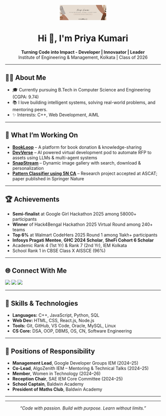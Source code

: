<p align="center">
  <img src="assets/cover img github.png" alt="Priya Kumari" width="150" />
</p>

<h1 align="center">Hi 👋, I'm Priya Kumari</h1>

<p align="center">
  <b> Turning Code into Impact - Developer | Innovaator | Leader </b><br>
   Institute of Engineering & Management, Kolkata | Class of 2026
</p>

---

## 🙋‍♀️ About Me

- 🎓 Currently pursuing B.Tech in Computer Science and Engineering (CGPA: 9.74)
- 📚 I love building intelligent systems, solving real-world problems, and mentoring peers.
- ✨ Interests: C++, Web Development, AIML

---

## 🔭 What I’m Working On

- **[BookLoop](https://github.com/pri998/BookLoop)** – A platform for book donation & knowledge-sharing  
- **[DevVerse](https://github.com/pri998/DevVerse)** – AI powered virtual development pod to automate RFP to assets using LLMs & multi-agent systems  
- **[SnapStream](https://github.com/pri998/SnapStream)** – Dynamic image gallery with search, download & personalization  
- **[Pattern Classifier using 5N CA](https://github.com/pri998/Pattern-Classifier-using-5N-CA)** – Research project accepted at ASCAT; paper published in Springer Nature

---

## 🏆 Achievements

- **Semi-finalist** at Google Girl Hackathon 2025 among 58000+ participants
- **Winner** of Hack4Bengal Hackathon 2025 Virtual Round among 240+ teams
- **Top 6%** at Walmart CodeHers 2025 Round 1 among 1lakh+ participants
- **Infosys Pragati Mentee**, **GHC 2024 Scholar**, **SheFi Cohort 6 Scholar**
- Academic Rank 4 (1st Yr) & Rank 7 (2nd Yr), IEM Kolkata
- School Rank 1 in CBSE Class X AISSCE (96%)

---

## 🌐 Connect With Me

<p align="left">
  <a href="mailto:priyakumari1501k@gmail.com"><img src="https://img.shields.io/badge/Gmail-red?logo=gmail&style=flat" /></a>
  <a href="https://www.linkedin.com/in/priya998"><img src="https://img.shields.io/badge/LinkedIn-blue?logo=linkedin&style=flat" /></a>
  <a href="https://github.com/pri998"><img src="https://img.shields.io/badge/GitHub-black?logo=github&style=flat" /></a>
</p>

---

## 🧠 Skills & Technologies

- **Languages:** C++, JavaScript, Python, SQL
- **Web Dev:** HTML, CSS, React.js, Node.js
- **Tools:** Git, GitHub, VS Code, Oracle, MySQL, Linux
- **CS Core:** DSA, OOP, DBMS, OS, CN, Software Engineering

---

## 📌 Positions of Responsibility

- **Management Lead**, Google Developer Groups IEM (2024–25)
- **Co-Lead**, AlgoZenith IEM – Mentoring & Technical Talks (2024–25)
- **Member**, Women in Technology (2024–26)
- **Reception Chair**, SAE IEM Core Committee (2024–25)
- **School Captain**, Baldwin Academy
- **President of Maths Club**, Baldwin Academy

---

<!-- ## 📊 GitHub Stats

<p align="center">
  <img src="https://github-readme-stats.vercel.app/api?username=pri998&show_icons=true&theme=radical" alt="GitHub Stats" width="48%" />
  <img src="https://github-readme-streak-stats.herokuapp.com?user=pri998&theme=radical&hide_border=false" width="48%" />
</p>
-->

---

<p align="center">
  <i>“Code with passion. Build with purpose. Learn without limits.”</i>
</p>

